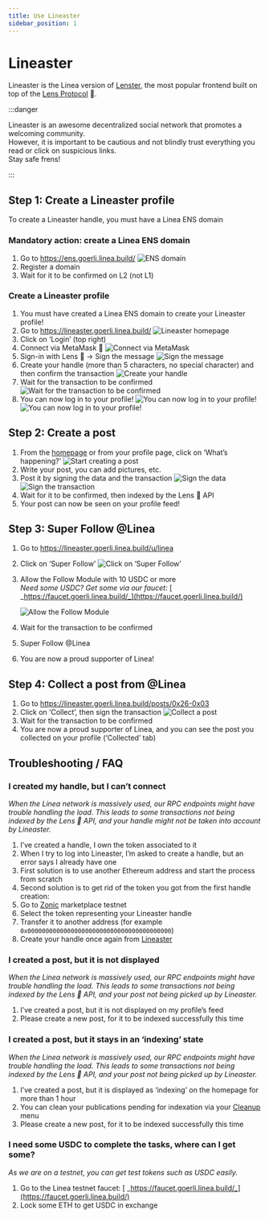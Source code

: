 ```yaml
---
title: Use Lineaster
sidebar_position: 1
---
```


# Lineaster

Lineaster is the Linea version of [Lenster](https://lenster.xyz/), the most popular frontend built on top of the [Lens Protocol](https://www.lens.xyz/) 🌿.

:::danger

Lineaster is an awesome decentralized social network that promotes a welcoming community.  
However, it is important to be cautious and not blindly trust everything you read or click on suspicious links.  
Stay safe frens!

:::

## Step 1: Create a Lineaster profile

To create a Lineaster handle, you must have a Linea ENS domain

### Mandatory action: create a Linea ENS domain

1. Go to <https://ens.goerli.linea.build/> ![ENS domain](../../assets/lineaster/ens.png)
2. Register a domain
3. Wait for it to be confirmed on L2 (not L1)

### Create a Lineaster profile

1. You must have created a Linea ENS domain to create your Lineaster profile!
2. Go to <https://lineaster.goerli.linea.build/> ![Lineaster homepage](../../assets/lineaster/step1_2.png)
3. Click on ‘Login’ (top right)
4. Connect via MetaMask 🦊 ![Connect via MetaMask](../../assets/lineaster/step1_4.png)
5. Sign-in with Lens 🌿 → Sign the message ![Sign the message](../../assets/lineaster/step1_5.png)
6. Create your handle (more than 5 characters, no special character) and then confirm the transaction ![Create your handle](../../assets/lineaster/step1_6.png)
7. Wait for the transaction to be confirmed ![Wait for the transaction to be confirmed](../../assets/lineaster/step1_7.png)
8. You can now log in to your profile! ![You can now log in to your profile!](../../assets/lineaster/step1_8.png) ![You can now log in to your profile!](../../assets/lineaster/step1_8bis.png)

## Step 2: Create a post

1. From the [homepage](https://lineaster.goerli.linea.build/) or from your profile page, click on ‘What’s happening?’ ![Start creating a post](../../assets/lineaster/step2_1.png)
2. Write your post, you can add pictures, etc.
3. Post it by signing the data and the transaction ![Sign the data](../../assets/lineaster/step2_3.png) ![Sign the transaction](../../assets/lineaster/step2_3bis.png)
4. Wait for it to be confirmed, then indexed by the Lens 🌿 API
5. Your post can now be seen on your profile feed!

## Step 3: Super Follow @Linea

1. Go to <https://lineaster.goerli.linea.build/u/linea>
2. Click on ‘Super Follow’ ![Click on ‘Super Follow’](../../assets/lineaster/step3_2.png)
3. Allow the Follow Module with 10 USDC or more  
   _Need some USDC? Get some via our faucet:_ [ _https://faucet.goerli.linea.build/_](https://faucet.goerli.linea.build/)

   ![Allow the Follow Module](../../assets/lineaster/step3_3.png)

4. Wait for the transaction to be confirmed
5. Super Follow @Linea
6. You are now a proud supporter of Linea!

## Step 4: Collect a post from @Linea

1. Go to <https://lineaster.goerli.linea.build/posts/0x26-0x03>
2. Click on ‘Collect’, then sign the transaction ![Collect a post](../../assets/lineaster/step4_2.png)
3. Wait for the transaction to be confirmed
4. You are now a proud supporter of Linea, and you can see the post you collected on your profile (‘Collected’ tab)

## Troubleshooting / FAQ

### I created my handle, but I can’t connect

_When the Linea network is massively used, our RPC endpoints might have trouble handling the load. This leads to some transactions not being indexed by the Lens 🌿 API, and your handle might not be taken into account by Lineaster._

1. I’ve created a handle, I own the token associated to it
2. When I try to log into Lineaster, I’m asked to create a handle, but an error says I already have one
3. First solution is to use another Ethereum address and start the process from scratch
4. Second solution is to get rid of the token you got from the first handle creation:
5. Go to [Zonic](https://testnet.zonic.app/profile?filter=%7B%22tab%22:0,%22chain%22:59140%7D) marketplace testnet
6. Select the token representing your Lineaster handle
7. Transfer it to another address (for example `0x0000000000000000000000000000000000000000`)
8. Create your handle once again from [Lineaster](https://lineaster.goerli.linea.build/)

### I created a post, but it is not displayed

_When the Linea network is massively used, our RPC endpoints might have trouble handling the load. This leads to some transactions not being indexed by the Lens 🌿 API, and your post not being picked up by Lineaster._

1. I’ve created a post, but it is not displayed on my profile’s feed
2. Please create a new post, for it to be indexed successfully this time

### I created a post, but it stays in an ‘indexing’ state

_When the Linea network is massively used, our RPC endpoints might have trouble handling the load. This leads to some transactions not being indexed by the Lens 🌿 API, and your post not being picked up by Lineaster._

1. I’ve created a post, but it is displayed as ‘indexing’ on the homepage for more than 1 hour
2. You can clean your publications pending for indexation via your [Cleanup](https://lineaster.goerli.linea.build/settings/cleanup) menu
3. Please create a new post, for it to be indexed successfully this time

### I need some USDC to complete the tasks, where can I get some?

_As we are on a testnet, you can get test tokens such as USDC easily._

1. Go to the Linea testnet faucet: [ _https://faucet.goerli.linea.build/_](https://faucet.goerli.linea.build/)
2. Lock some ETH to get USDC in exchange
